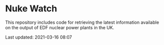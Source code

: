 # Nuke Watch

This repository includes code for retrieving the latest information available on the output of EDF nuclear power plants in the UK.

Last updated: 2021-03-16 08:07